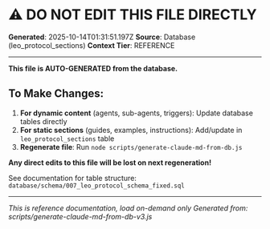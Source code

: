 # ⚠️ DO NOT EDIT THIS FILE DIRECTLY

**Generated**: 2025-10-14T01:31:51.197Z
**Source**: Database (leo_protocol_sections)
**Context Tier**: REFERENCE

---

**This file is AUTO-GENERATED from the database.**

## To Make Changes:
1. **For dynamic content** (agents, sub-agents, triggers): Update database tables directly
2. **For static sections** (guides, examples, instructions): Add/update in `leo_protocol_sections` table
3. **Regenerate file**: Run `node scripts/generate-claude-md-from-db.js`

**Any direct edits to this file will be lost on next regeneration!**

See documentation for table structure: `database/schema/007_leo_protocol_schema_fixed.sql`

---

*This is reference documentation, load on-demand only*
*Generated from: scripts/generate-claude-md-from-db-v3.js*
